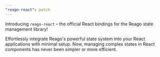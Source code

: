 ```yaml
---
"reago-react": patch
---
```


Introducing `reago-react` – the official React bindings for the Reago state management library!

Effortlessly integrate Reago's powerful state system into your React applications with
minimal setup. Now, managing complex states in React components has never been simpler or
more efficient.

